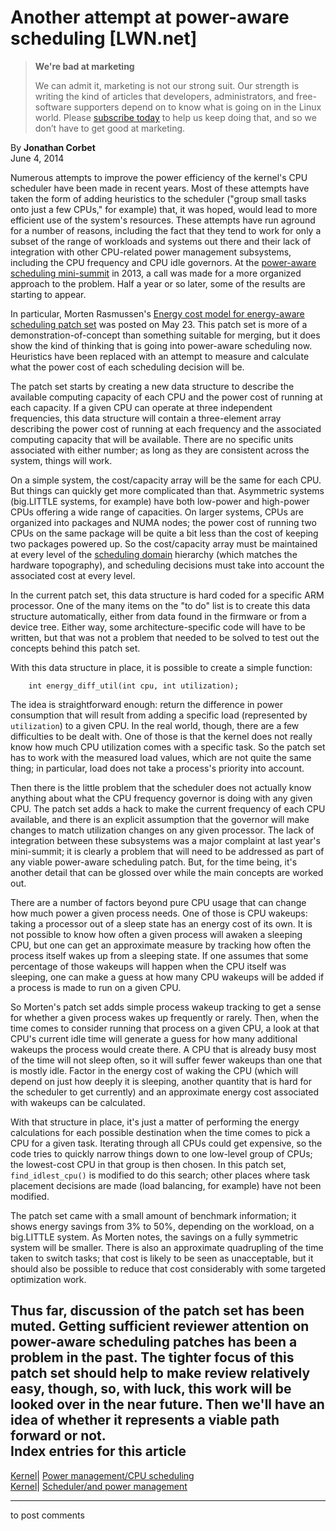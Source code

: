 # Another attempt at power-aware scheduling [LWN.net]

> **We're bad at marketing**
> 
> We can admit it, marketing is not our strong suit. Our strength is writing the kind of articles that developers, administrators, and free-software supporters depend on to know what is going on in the Linux world. Please [subscribe today](/Promo/nsn-bad/subscribe) to help us keep doing that, and so we don’t have to get good at marketing. 

By **Jonathan Corbet**  
June 4, 2014 

Numerous attempts to improve the power efficiency of the kernel's CPU scheduler have been made in recent years. Most of these attempts have taken the form of adding heuristics to the scheduler ("group small tasks onto just a few CPUs," for example) that, it was hoped, would lead to more efficient use of the system's resources. These attempts have run aground for a number of reasons, including the fact that they tend to work for only a subset of the range of workloads and systems out there and their lack of integration with other CPU-related power management subsystems, including the CPU frequency and CPU idle governors. At the [power-aware scheduling mini-summit](/Articles/571414/) in 2013, a call was made for a more organized approach to the problem. Half a year or so later, some of the results are starting to appear. 

In particular, Morten Rasmussen's [Energy cost model for energy-aware scheduling patch set](/Articles/600135/) was posted on May 23. This patch set is more of a demonstration-of-concept than something suitable for merging, but it does show the kind of thinking that is going into power-aware scheduling now. Heuristics have been replaced with an attempt to measure and calculate what the power cost of each scheduling decision will be. 

The patch set starts by creating a new data structure to describe the available computing capacity of each CPU and the power cost of running at each capacity. If a given CPU can operate at three independent frequencies, this data structure will contain a three-element array describing the power cost of running at each frequency and the associated computing capacity that will be available. There are no specific units associated with either number; as long as they are consistent across the system, things will work. 

On a simple system, the cost/capacity array will be the same for each CPU. But things can quickly get more complicated than that. Asymmetric systems (big.LITTLE systems, for example) have both low-power and high-power CPUs offering a wide range of capacities. On larger systems, CPUs are organized into packages and NUMA nodes; the power cost of running two CPUs on the same package will be quite a bit less than the cost of keeping two packages powered up. So the cost/capacity array must be maintained at every level of the [scheduling domain](/Articles/80911/) hierarchy (which matches the hardware topography), and scheduling decisions must take into account the associated cost at every level. 

In the current patch set, this data structure is hard coded for a specific ARM processor. One of the many items on the "to do" list is to create this data structure automatically, either from data found in the firmware or from a device tree. Either way, some architecture-specific code will have to be written, but that was not a problem that needed to be solved to test out the concepts behind this patch set. 

With this data structure in place, it is possible to create a simple function: 
    
    
        int energy_diff_util(int cpu, int utilization);
    

The idea is straightforward enough: return the difference in power consumption that will result from adding a specific load (represented by `utilization`) to a given CPU. In the real world, though, there are a few difficulties to be dealt with. One of those is that the kernel does not really know how much CPU utilization comes with a specific task. So the patch set has to work with the measured load values, which are not quite the same thing; in particular, load does not take a process's priority into account. 

Then there is the little problem that the scheduler does not actually know anything about what the CPU frequency governor is doing with any given CPU. The patch set adds a hack to make the current frequency of each CPU available, and there is an explicit assumption that the governor will make changes to match utilization changes on any given processor. The lack of integration between these subsystems was a major complaint at last year's mini-summit; it is clearly a problem that will need to be addressed as part of any viable power-aware scheduling patch. But, for the time being, it's another detail that can be glossed over while the main concepts are worked out. 

There are a number of factors beyond pure CPU usage that can change how much power a given process needs. One of those is CPU wakeups: taking a processor out of a sleep state has an energy cost of its own. It is not possible to know how often a given process will awaken a sleeping CPU, but one can get an approximate measure by tracking how often the process itself wakes up from a sleeping state. If one assumes that some percentage of those wakeups will happen when the CPU itself was sleeping, one can make a guess at how many CPU wakeups will be added if a process is made to run on a given CPU. 

So Morten's patch set adds simple process wakeup tracking to get a sense for whether a given process wakes up frequently or rarely. Then, when the time comes to consider running that process on a given CPU, a look at that CPU's current idle time will generate a guess for how many additional wakeups the process would create there. A CPU that is already busy most of the time will not sleep often, so it will suffer fewer wakeups than one that is mostly idle. Factor in the energy cost of waking the CPU (which will depend on just how deeply it is sleeping, another quantity that is hard for the scheduler to get currently) and an approximate energy cost associated with wakeups can be calculated. 

With that structure in place, it's just a matter of performing the energy calculations for each possible destination when the time comes to pick a CPU for a given task. Iterating through all CPUs could get expensive, so the code tries to quickly narrow things down to one low-level group of CPUs; the lowest-cost CPU in that group is then chosen. In this patch set, `find_idlest_cpu()` is modified to do this search; other places where task placement decisions are made (load balancing, for example) have not been modified. 

The patch set came with a small amount of benchmark information; it shows energy savings from 3% to 50%, depending on the workload, on a big.LITTLE system. As Morten notes, the savings on a fully symmetric system will be smaller. There is also an approximate quadrupling of the time taken to switch tasks; that cost is likely to be seen as unacceptable, but it should also be possible to reduce that cost considerably with some targeted optimization work. 

Thus far, discussion of the patch set has been muted. Getting sufficient reviewer attention on power-aware scheduling patches has been a problem in the past. The tighter focus of this patch set should help to make review relatively easy, though, so, with luck, this work will be looked over in the near future. Then we'll have an idea of whether it represents a viable path forward or not.  
Index entries for this article  
---  
[Kernel](/Kernel/Index)| [Power management/CPU scheduling](/Kernel/Index#Power_management-CPU_scheduling)  
[Kernel](/Kernel/Index)| [Scheduler/and power management](/Kernel/Index#Scheduler-and_power_management)  
  


* * *

to post comments 
